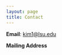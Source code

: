 ```yaml
---
layout: page
title: Contact
---
```


<p> <b>Email</b>: <a href="kim1@lsu.edu"> kim1@lsu.edu</a> </p>
<p> <b> Mailing Address </b> </p>
